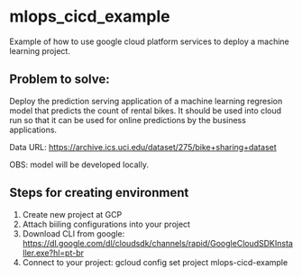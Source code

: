 # mlops_cicd_example
Example of how to use google cloud platform services to deploy a machine learning project.

## Problem to solve:
Deploy the prediction serving application of a machine learning regresion model that predicts the count of rental bikes. It should be used into cloud run so that it can be used for online predictions by the business applications.

Data URL: https://archive.ics.uci.edu/dataset/275/bike+sharing+dataset

OBS: model will be developed locally.

## Steps for creating environment
1. Create new project at GCP
2. Attach biiling configurations into your project
3. Download CLI from google: https://dl.google.com/dl/cloudsdk/channels/rapid/GoogleCloudSDKInstaller.exe?hl=pt-br
4. Connect to your project: gcloud config set project mlops-cicd-example

    


